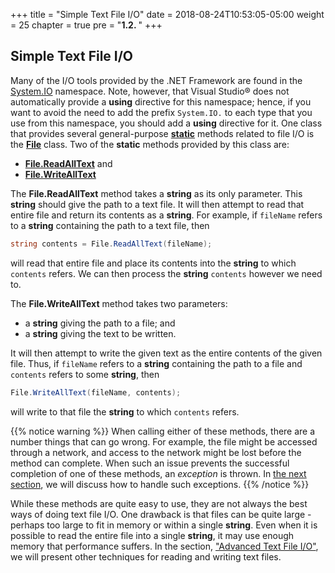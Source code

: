 +++
title = "Simple Text File I/O"
date = 2018-08-24T10:53:05-05:00
weight = 25
chapter = true
pre = "<b>1.2. </b>"
+++

## Simple Text File I/O

Many of the I/O tools provided by the .NET Framework are found in the
[System.IO](https://docs.microsoft.com/en-us/dotnet/api/system.io?view=netframework-4.7.2)
namespace. Note, however, that Visual Studio® does not automatically
provide a **using** directive for this namespace; hence, if you want to
avoid the need to add the prefix `System.IO.` to each type that you use
from this namespace, you should add a **using** directive for it. One
class that provides several general-purpose
[**static**](/appendix/syntax/static-this) methods
related to file I/O is the
[**File**](https://docs.microsoft.com/en-us/dotnet/api/system.io.file?view=netframework-4.7.2)
class. Two of the **static** methods provided by this class are:

-   [**File.ReadAllText**](https://docs.microsoft.com/en-us/dotnet/api/system.io.file.readalltext?view=netframework-4.7.2#System_IO_File_ReadAllText_System_String_)
    and
-   [**File.WriteAllText**](https://docs.microsoft.com/en-us/dotnet/api/system.io.file.writealltext?view=netframework-4.7.2#System_IO_File_WriteAllText_System_String_System_String_)

The **File.ReadAllText** method takes a **string** as its only
parameter. This **string** should give the path to a text file. It will
then attempt to read that entire file and return its contents as a
**string**. For example, if `fileName` refers to a **string** containing
the path to a text file, then
```C#
string contents = File.ReadAllText(fileName);
```
will read that entire file and place its contents into the **string** to
which `contents` refers. We can then process the **string** `contents`
however we need to.

The **File.WriteAllText** method takes two parameters:

-   a **string** giving the path to a file; and
-   a **string** giving the text to be written.

It will then attempt to write the given text as the entire contents of
the given file. Thus, if `fileName` refers to a **string** containing
the path to a file and `contents` refers to some **string**, then
```C#
File.WriteAllText(fileName, contents);
```
will write to that file the **string** to which `contents` refers.

{{% notice warning %}}
When calling either of these methods, there are a number things that can
go wrong. For example, the file might be accessed through a network, and
access to the network might be lost before the method can complete. When
such an issue prevents the successful completion of one of these
methods, an *exception* is thrown. In [the next
section](/io/exceptions), we will discuss
how to handle such exceptions.
{{% /notice %}}

While these methods are quite easy to use, they are not always the best
ways of doing text file I/O. One drawback is that files can be quite
large - perhaps too large to fit in memory or within a single
**string**. Even when it is possible to read the entire file into a
single **string**, it may use enough memory that performance suffers. In
the section, ["Advanced Text File
I/O"](/io/advanced-text-file), we will
present other techniques for reading and writing text files.
